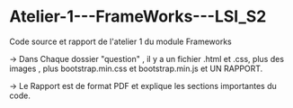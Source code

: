 # Atelier-1---FrameWorks---LSI_S2
Code source et rapport de l'atelier 1 du module Frameworks

-> Dans Chaque dossier "question" , il y a un fichier .html et .css, plus des images , plus bootstrap.min.css et bootstrap.min.js et UN RAPPORT.

-> Le Rapport est de format PDF et explique les sections importantes du code.



